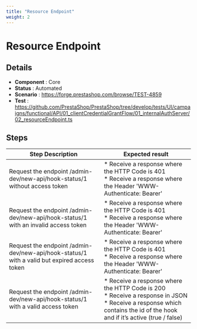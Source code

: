```yaml
---
title: "Resource Endpoint"
weight: 2
---
```


# Resource Endpoint
## Details
* **Component** : Core
* **Status** : Automated
* **Scenario** : https://forge.prestashop.com/browse/TEST-4859
* **Test** : https://github.com/PrestaShop/PrestaShop/tree/develop/tests/UI/campaigns/functional/API/01_clientCredentialGrantFlow/01_internalAuthServer/02_resourceEndpoint.ts

## Steps
| Step Description | Expected result |
| ----- | ----- |
| Request the endpoint /admin-dev/new-api/hook-status/1 without access token | * Receive a response where the HTTP Code is 401<br> * Receive a response where the Header 'WWW-Authenticate: Bearer' |
| Request the endpoint /admin-dev/new-api/hook-status/1 with an invalid access token | * Receive a response where the HTTP Code is 401<br> * Receive a response where the Header 'WWW-Authenticate: Bearer' |
| Request the endpoint /admin-dev/new-api/hook-status/1 with a valid but expired access token | * Receive a response where the HTTP Code is 401<br> * Receive a response where the Header 'WWW-Authenticate: Bearer' |
| Request the endpoint /admin-dev/new-api/hook-status/1 with a valid access token | * Receive a response where the HTTP Code is 200<br> * Receive a response in JSON<br> * Receive a response which contains the id of the hook and if it’s active (true / false) |

